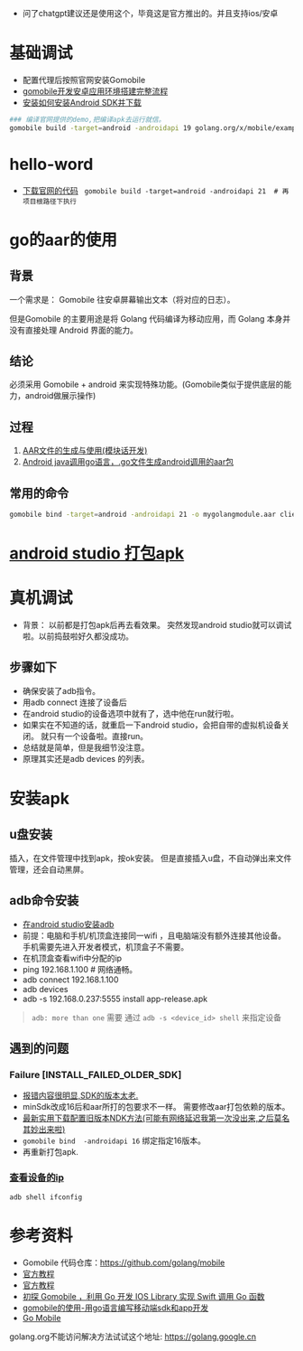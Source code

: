 - 问了chatgpt建议还是使用这个，毕竟这是官方推出的。并且支持ios/安卓

# 基础调试
- 配置代理后按照官网安装Gomobile
- [gomobile开发安卓应用环境搭建完整流程](https://backend.devrank.cn/traffic-information/7242268464596158501)
- [安装如何安装Android SDK并下载](https://www.rstk.cn/news/47443.html?action=onClick)
```bash
### 编译官网提供的demo,把编译apk去运行就信。
gomobile build -target=android -androidapi 19 golang.org/x/mobile/example/basic
```

# hello-word
- [下载官网的代码](https://pkg.go.dev/golang.org/x/mobile/example/basic)
` gomobile build -target=android -androidapi 21  # 再项目根路径下执行`

# go的aar的使用
## 背景
一个需求是：   Gomobile  往安卓屏幕输出文本（将对应的日志）。     

但是Gomobile 的主要用途是将 Golang 代码编译为移动应用，而 Golang 本身并没有直接处理 Android 界面的能力。

## 结论
必须采用 Gomobile + android 来实现特殊功能。(Gomobile类似于提供底层的能力，android做展示操作)

## 过程 
1. [AAR文件的生成与使用(模块话开发)](https://blog.csdn.net/qq_42788340/article/details/125190519)
2. [Android java调用go语言，.go文件生成android调用的aar包](https://blog.csdn.net/no_loafer/article/details/82986185)

## 常用的命令
```bash
gomobile bind -target=android -androidapi 21 -o mygolangmodule.aar client_openwrt/log
```

# [android studio 打包apk](https://www.ngui.cc/el/3257899.html?action=onClick)

# 真机调试
- 背景： 以前都是打包apk后再去看效果。 突然发现android studio就可以调试啦。以前捣鼓啦好久都没成功。
## 步骤如下
- 确保安装了adb指令。
- 用adb connect 连接了设备后
- 在android studio的设备选项中就有了，选中他在run就行啦。
- 如果实在不知道的话，就重启一下android studio，会把自带的虚拟机设备关闭。 就只有一个设备啦。直接run。
- 总结就是简单，但是我细节没注意。 
- 原理其实还是adb devices 的列表。

# 安装apk
## u盘安装
插入，在文件管理中找到apk，按ok安装。
但是直接插入u盘，不自动弹出来文件管理，还会自动黑屏。
## adb命令安装
- [在android studio安装adb](https://blog.csdn.net/weixin_56691212/article/details/127518579)
- 前提：电脑和手机/机顶盒连接同一wifi ，且电脑端没有额外连接其他设备。 手机需要先进入开发者模式，机顶盒子不需要。
- 在机顶盒查看wifi中分配的ip
- ping 192.168.1.100 # 网络通畅。
- adb connect 192.168.1.100
- adb devices
- adb -s 192.168.0.237:5555 install app-release.apk
> `adb: more than one` 需要 通过 `adb -s <device_id> shell` 来指定设备

## 遇到的问题
### Failure [INSTALL_FAILED_OLDER_SDK]
- [报错内容很明显,SDK的版本太老.](https://blog.csdn.net/mooreliu/article/details/47025113)
- minSdk改成16后和aar所打的包要求不一样。 需要修改aar打包依赖的版本。
- [最新实用下载配置旧版本NDK方法(可能有网络延迟我第一次没出来,之后莫名其妙出来啦)](https://blog.csdn.net/believeinbelieve/article/details/122594157)
- `gomobile bind  -androidapi 16` 绑定指定16版本。
- 再重新打包apk.

### [查看设备的ip](https://blog.51cto.com/u_16213438/7129790)
`adb shell ifconfig`

# 参考资料
- Gomobile 代码仓库：https://github.com/golang/mobile
- [官方教程](https://golang.org/wiki/Mobile)
- [官方教程](https://github.com/golang/go/wiki/Mobile)
- [初探 Gomobile ，利用 Go 开发 IOS Library 实现 Swift 调用 Go 函数](https://bin.zmide.com/?p=1047)
- [gomobile的使用-用go语言编写移动端sdk和app开发](https://blog.csdn.net/u012491783/article/details/79721098)
- [Go Mobile](https://zhuanlan.zhihu.com/p/583826268)

golang.org不能访问解决方法试试这个地址:  https://golang.google.cn